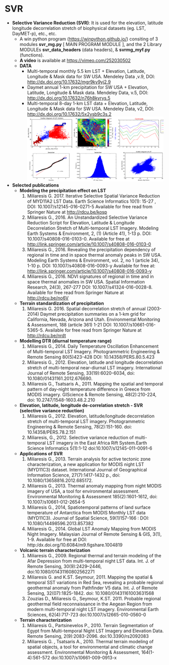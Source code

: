# SVR
* **Selective Variance Reduction (SVR)**: It is used for the elevation, latitude longitude decorrelation stretch of biophysical datasets (eg. LST, DayMET-p), etc., etc. 
  * A win python program (https://winpython.github.io/) consiting of 3  modules **svr_mg.py** [ MAIN PROGRAM MODULE ], and the 2 Library MODULEs **svr_data_headers** (data headers), & **svrmg_myf.py** (functions).
  *  **A video** is available at https://vimeo.com/252030502
  * **DATA** 
      * Multi-temporal monthly 5.5 km LST + Elevation, Latitude, Longitude & Mask data for SW USA. Mendeley Data ,v.9, DOI:  http://dx.doi.org/10.17632/mgr9ky9yj2.9 
      * Daymet annual 1-km precipitation for SW USA + Elevation, Latitude, Longitude & Mask data. Mendeley Data, v.5, DOI: http://dx.doi.org/10.17632/n76h8kyrys.5  
      * Multi-temporal 8-day 1-km LST data + Elevation, Latitude, Longitude & Mask data for SW USA. Mendeley Data, v2,  DOI: http://dx.doi.org/10.17632/5x2ysb9c3s.2 
![Example of output images](https://github.com/miliaresis/SVR/blob/master/github_svr.png)
* **Selected publications**
  * **Modeling the precipitation effect on LST**
    1. Miliaresis G. 2017.  Iterative Selective Spatial Variance Reduction of MYD11A2 LST Data. Earth Science Informatics 10(1): 15-27 , DOI: 10.1007/s12145-016-0271-5  Available for free read from Springer Nature at http://rdcu.be/kosp 
    1. Miliaresis G., 2016. An Unstandardized Selective Variance Reduction Script for Elevation, Latitude & Longitude Decorrelation Stretch of  Multi-temporal LST Imagery. Modeling Earth Systems & Environment, 2, (1) (Article 41), 1-13 p. DOI: 10.1007/s40808-016-0103-0. Available for free  at http://link.springer.com/article/10.1007/s40808-016-0103-0
    1. Miliaresis G., 2016. Revealing the precipitation dependency of regional in time and in space thermal anomaly peaks in SW USA. Modeling Earth Systems & Environment, vol. 2, no 1 (article 34), 1-10 p. DOI: 10.1007/s40808-016-0093-y  Available for free at: http://link.springer.com/article/10.1007/s40808-016-0093-y
    1. Miliaresis G., 2016.  NDVI signatures of regional in time and in space thermal anomalies in SW USA. Spatial Information Research, 24(3), 267-277 DOI: 10.1007/s41324-016-0028-8. Available for free read from Springer Nature at http://rdcu.be/no6V 
  * **Terrain standardization of precipitation**
    1. Miliaresis G. 2016.  Spatial decorrelation stretch of annual (2003-2014) Daymet precipitation summaries on a 1-km grid for California, Nevada, Arizona and Utah. Environmental Monitoring & Assessment, 188 (article 361) 1-21 DOI: 10.1007/s10661-016-5365-5. Available for free read from Springer Nature at http://rdcu.be/nrdt 
  * **Modelling DTR (diurnal temperature range)**
    1. Miliaresis G., 2014. Daily Temperature Oscillation Enhancement of Multi-temporal LST Imagery. Photogrammetric Engineering & Remote Sensing 80(5)423-428 DOI:  10.14358/PERS.80.5.423
    1. Miliaresis G., 2012. Elevation, latitude and longitude decorrelation stretch of multi-temporal near-diurnal LST imagery. International Journal of Remote Sensing, 33(19):6020-6034, doi: 10.1080/01431161.2012.676690.
    1. Miliaresis G., Tsatsaris A., 2011. Mapping the spatial and temporal pattern of day-night temperature difference in Greece from MODIS imagery. GIScience & Remote Sensing, 48(2):210-224, doi: 10.2747/1548-1603.48.2.210
  * **Elevation, latitude, longitude de-correlation stretch - SVR (selective variance reduction)**
    1. Miliaresis G., 2012. Elevation, latitude/longitude decorrelation stretch of multi-temporal LST imagery. Photogrammetric Engineering & Remote Sensing, 78(2):151-160. doi: 10.14358/PERS.78.2.151
    1. Miliaresis, G., 2012. Selective variance reduction of multi-temporal LST imagery in the East Africa Rift System.Earth Science Informatics 5(1):1-12 doi:10.1007/s12145-011-0091-6
  * **Applications of SVR**
    1. Miliaresis G., 2013. Terrain analysis for active tectonic zone characterization, a new application for MODIS night LST (MYD11C3) dataset. International Journal of Geographical Information Science, 27(7):1417-1432 p., doi: 10.1080/13658816.2012.685172. 
    1. Miliaresis G., 2013. Thermal anomaly mapping from night MODIS imagery of USA, a tool for environmental assessment. Environmental Monitoring & Assessment 185(2):1601-1612, doi: 10.1007/s10661-012-2654-5
    1. Miliaresis G., 2014, Spatiotemporal patterns of land surface temperature of Antarctica from MODIS Monthly LST data (MYD11C3). Journal of Spatial Science, 59(1)157-166 : DOI: 10.1080/14498596.2013.857382
    1. Miliaresis G., 2014. Global LST Anomaly Mapping from MODIS Night Imagery. Malaysian Journal of Remote Sensing & GIS, 3(1),  1-9. Available for free at DOI: http:/dx.doi.org/10.6084/m9.figshare.1004819
  * **Volcanic terrain characterization**
    1. Miliaresis G., 2009. Regional thermal and terrain modeling of the Afar Depression from multi-temporal night LST data. Int. J. of Remote Sensing, 30(9):2429–2446, doi:10.1080/01431160802562271
    1. Miliaresis G. and K.ST. Seymour, 2011. Mapping the spatial & temporal SST variations in Red Sea, revealing a probable regional geothermal anomaly from Pathfinder V5 data. Int. J. of Remote Sensing, 32(07):1825-1842. doi: 10.1080/01431161003631568
    1. Zouzias D., Miliaresis G., Seymour, K.ST. 2011. Probable regional geothermal field reconnaissance in the Aegean Region from modern multi-temporal night LST imagery. Environmental Earth Sciences, 62(4):717-723 doi:10.1007/s12665-010-0560-0
  * **Terrain characterization**
    1. Miliaresis G., Partsinevelos P., 2010. Terrain Segmentation of Egypt from Multi-temporal Night LST Imagery and Elevation Data. Remote Sensing, 2(9):2083-2096. doi:10.3390/rs2092083 
    1. Miliaresis G. , Tsatsaris A., 2010. Thermal terrain modeling of spatial objects, a tool for environmental and climatic change assessment. Environmental Monitoring & Assessment, 164(1-4):561-572  doi:10.1007/s10661-009-0913-x
